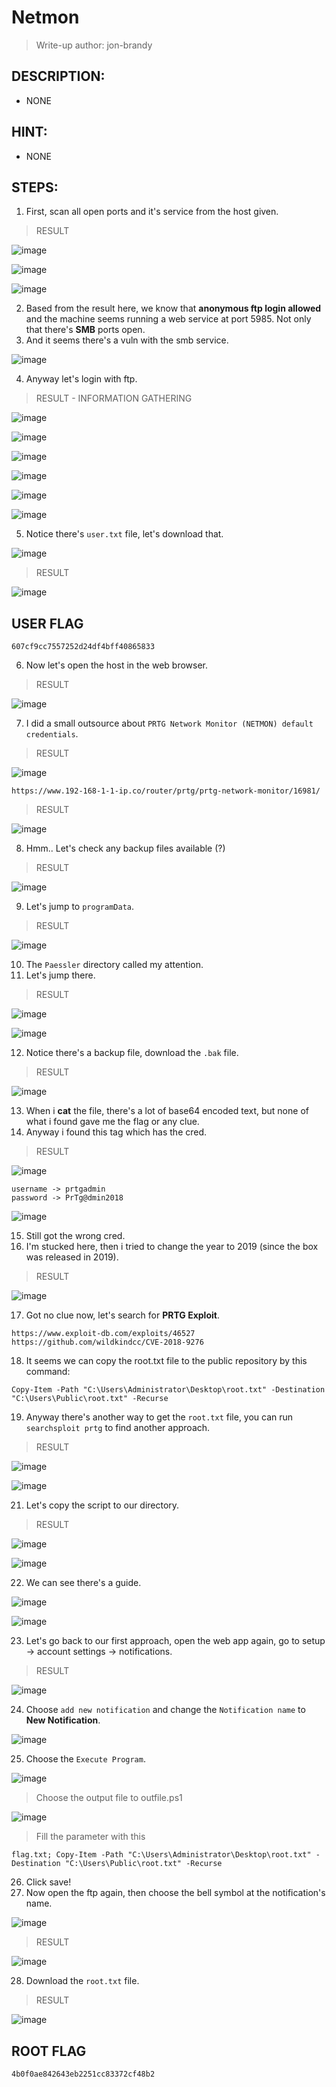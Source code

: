 # Netmon
> Write-up author: jon-brandy
## DESCRIPTION:
- NONE
## HINT:
- NONE
## STEPS:
1. First, scan all open ports and it's service from the host given.

> RESULT

![image](https://user-images.githubusercontent.com/70703371/210515351-571921b4-c807-48c8-81ba-b66341c4f851.png)


![image](https://user-images.githubusercontent.com/70703371/210515384-542e5a38-cdd1-4470-8fce-e857126c91c2.png)


![image](https://user-images.githubusercontent.com/70703371/210515422-c2275f3f-a477-4d4c-994b-58e871ac2e57.png)


2. Based from the result here, we know that **anonymous ftp login allowed** and the machine seems running a web service at port 5985. Not only that there's **SMB** ports open.
3. And it seems there's a vuln with the smb service.

![image](https://user-images.githubusercontent.com/70703371/210516180-3cea3746-0091-4e05-b99e-f0b6d0e8837c.png)

4. Anyway let's login with ftp.

> RESULT - INFORMATION GATHERING

![image](https://user-images.githubusercontent.com/70703371/210516407-cb5ee042-3e12-40a1-8aaf-d309e88e84ff.png)


![image](https://user-images.githubusercontent.com/70703371/210516445-6ec237bd-8550-4dc1-823c-81ad8e10a855.png)


![image](https://user-images.githubusercontent.com/70703371/210516710-a32fac3a-a666-46df-b9b6-d855f0aa08a0.png)


![image](https://user-images.githubusercontent.com/70703371/210516750-e773400e-65d5-41d6-81b6-e14edbcbd541.png)


![image](https://user-images.githubusercontent.com/70703371/210516785-75a72644-10a3-4989-97af-0ed17e773d64.png)


![image](https://user-images.githubusercontent.com/70703371/210516936-ac7055ce-6080-4706-8176-ec321f9b9d90.png)


5. Notice there's `user.txt` file, let's download that.

![image](https://user-images.githubusercontent.com/70703371/210517122-e8d0f1ac-1279-4e2c-a2f3-ec75e44ece6a.png)


> RESULT

![image](https://user-images.githubusercontent.com/70703371/210517197-ae0fb438-3f11-4b5b-8af4-4c001cfcbdf0.png)


## USER FLAG

```
607cf9cc7557252d24df4bff40865833
```

6. Now let's open the host in the web browser.

> RESULT

![image](https://user-images.githubusercontent.com/70703371/210517823-d835fee1-1379-4a99-9d00-e259b97c3732.png)


7. I did a small outsource about `PRTG Network Monitor (NETMON) default credentials`.

> RESULT

![image](https://user-images.githubusercontent.com/70703371/210518436-f250da93-5984-46b6-b3fb-b5b669126059.png)


```
https://www.192-168-1-1-ip.co/router/prtg/prtg-network-monitor/16981/
```

> RESULT

![image](https://user-images.githubusercontent.com/70703371/210519289-7f927449-fae6-4586-8aab-9d28f87888a1.png)


8. Hmm.. Let's check any backup files available (?)

> RESULT

![image](https://user-images.githubusercontent.com/70703371/210520043-e9ae9f9c-acda-43f9-a189-0c7bb4dc95ca.png)


9. Let's jump to `programData`.

> RESULT

![image](https://user-images.githubusercontent.com/70703371/210520153-57fe1747-9fd7-442b-9692-6dc1a6125cc1.png)


10. The `Paessler` directory called my attention.
11. Let's jump there.

> RESULT

![image](https://user-images.githubusercontent.com/70703371/210520534-36db027f-f7e7-47c0-bcf0-f16b820a6098.png)


![image](https://user-images.githubusercontent.com/70703371/210520607-70fec31b-1b69-4bfa-9227-631c40ee9aaa.png)


12. Notice there's a backup file, download the `.bak` file.

> RESULT

![image](https://user-images.githubusercontent.com/70703371/210520835-becec9a8-0644-44d5-b4d2-ebe8443f8d76.png)


13. When i **cat** the file, there's a lot of base64 encoded text, but none of what i found gave me the flag or any clue.
14. Anyway i found this tag which has the cred.

> RESULT

![image](https://user-images.githubusercontent.com/70703371/210521437-bffe68af-eccd-484e-9611-b87c9b3254c2.png)


```
username -> prtgadmin
password -> PrTg@dmin2018
```

![image](https://user-images.githubusercontent.com/70703371/210521606-b2d55186-5486-4c9a-8af0-8201cd65aeed.png)


15. Still got the wrong cred.
16. I'm stucked here, then i tried to change the year to 2019 (since the box was released in 2019).

> RESULT

![image](https://user-images.githubusercontent.com/70703371/210522597-5ee2e04e-3a89-4671-a5c6-c939c319f74c.png)


17. Got no clue now, let's search for **PRTG Exploit**.

```
https://www.exploit-db.com/exploits/46527
https://github.com/wildkindcc/CVE-2018-9276
```

18. It seems we can copy the root.txt file to the public repository by this command:

```
Copy-Item -Path "C:\Users\Administrator\Desktop\root.txt" -Destination "C:\Users\Public\root.txt" -Recurse
```

19. Anyway there's another way to get the `root.txt` file, you can run `searchsploit prtg` to find another approach.

> RESULT

![image](https://user-images.githubusercontent.com/70703371/210527327-efe30d4f-e4d5-45ba-8149-ca4127840553.png)


![image](https://user-images.githubusercontent.com/70703371/210527460-b84773c9-cb66-461b-bcce-8de4c6ff0c99.png)


21. Let's copy the script to our directory.

> RESULT

![image](https://user-images.githubusercontent.com/70703371/210527639-2bfe4558-96ea-4944-bd6b-abd0994caaa7.png)


![image](https://user-images.githubusercontent.com/70703371/210527732-924b3d9c-eb89-4f04-8742-07dd79569c01.png)


22. We can see there's a guide.

![image](https://user-images.githubusercontent.com/70703371/210527857-de864b26-619b-4c5b-9059-f123b8d222d7.png)


![image](https://user-images.githubusercontent.com/70703371/210527885-bb2ac3cc-2e22-4741-b1d3-f4d1dfe73047.png)


23. Let's go back to our first approach, open the web app again, go to setup -> account settings -> notifications.

> RESULT

![image](https://user-images.githubusercontent.com/70703371/210529284-6edb0356-8e0c-4958-a8ca-9fe73f555f1a.png)


24. Choose `add new notification` and change the `Notification name` to **New Notification**.

![image](https://user-images.githubusercontent.com/70703371/210529829-a326963d-f08d-4fbc-97e5-9b804bf2ef5b.png)


25. Choose the `Execute Program`.

![image](https://user-images.githubusercontent.com/70703371/210529889-9584851d-0af9-4b56-a45a-dbbccb52f51c.png)


> Choose the output file to outfile.ps1

![image](https://user-images.githubusercontent.com/70703371/210530094-dd4d88bc-73e7-491f-ad72-1acdee7ff106.png)

> Fill the parameter with this

```
flag.txt; Copy-Item -Path "C:\Users\Administrator\Desktop\root.txt" -Destination "C:\Users\Public\root.txt" -Recurse
```

26. Click save!
27. Now open the ftp again, then choose the bell symbol at the notification's name.

![image](https://user-images.githubusercontent.com/70703371/210530573-9aec385c-72ad-4e2d-bc08-20fe269c08d0.png)


> RESULT

![image](https://user-images.githubusercontent.com/70703371/210530636-c18197f9-842c-4b53-9317-488798f4f4ee.png)


28. Download the `root.txt` file.

> RESULT

![image](https://user-images.githubusercontent.com/70703371/210530779-c75093d2-d407-45ec-9f3a-300a5a0ffbf2.png)


## ROOT FLAG

```
4b0f0ae842643eb2251cc83372cf48b2
```

